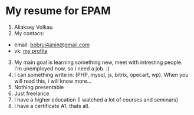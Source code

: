 # My resume for EPAM

1. Aliaksey Volkau
2. My contacs: 
* email: bobrui4anin@gmail.com
* vk: [my profile](https://vk.com/bobrui4anin)
3. My main goal is learning something new, meet with intresting people. I'm unemployed now, so i need a job. :)
4. I can something write in: (PHP, mysql, js, bitrix, opecart, wp). When you will read this, i will know more...
5. Nothing presentable
6. Just freelance
7. I have a higher education (I watched a lot of courses and seminars)
8. I have a certificate A1, thats all.